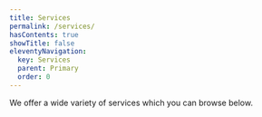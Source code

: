 ```yaml
---
title: Services
permalink: /services/
hasContents: true
showTitle: false
eleventyNavigation:
  key: Services
  parent: Primary
  order: 0
---
```

We offer a wide variety of services which you can browse below.